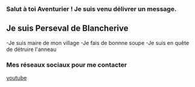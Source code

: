 ### Salut à toi Aventurier ! Je suis venu délivrer un message.

## Je suis Perseval de Blancherive
-Je suis maire de mon village
-Je fais de bonnne soupe
-Je suis en quête de détruire l'anneau

### Mes réseaux sociaux pour me contacter

[youtube]

<br />
<br />

[youtube]: https://www.youtube.com/channel/UCkRSX0i62PVmDCsYFOvvU1A


